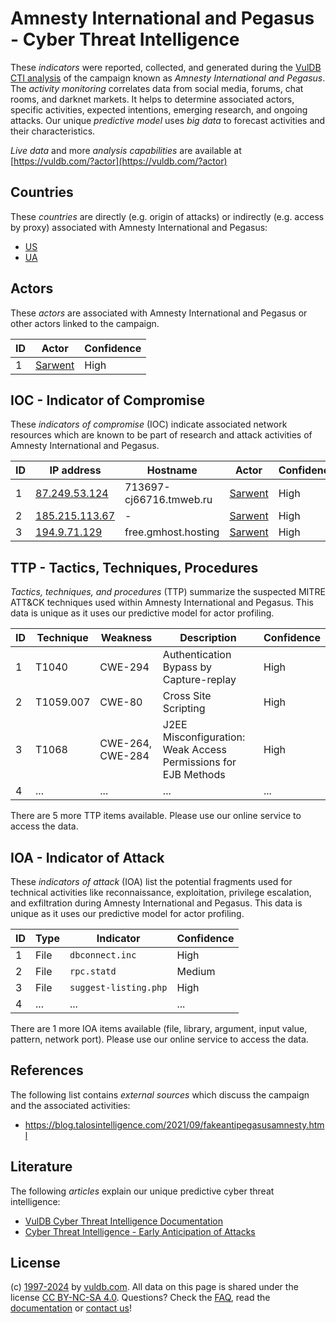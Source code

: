 # Amnesty International and Pegasus - Cyber Threat Intelligence

These _indicators_ were reported, collected, and generated during the [VulDB CTI analysis](https://vuldb.com/?kb.cti) of the campaign known as _Amnesty International and Pegasus_. The _activity monitoring_ correlates data from social media, forums, chat rooms, and darknet markets. It helps to determine associated actors, specific activities, expected intentions, emerging research, and ongoing attacks. Our unique _predictive model_ uses _big data_ to forecast activities and their characteristics.

_Live data_ and more _analysis capabilities_ are available at [https://vuldb.com/?actor](https://vuldb.com/?actor)

## Countries

These _countries_ are directly (e.g. origin of attacks) or indirectly (e.g. access by proxy) associated with Amnesty International and Pegasus:

* [US](https://vuldb.com/?country.us)
* [UA](https://vuldb.com/?country.ua)

## Actors

These _actors_ are associated with Amnesty International and Pegasus or other actors linked to the campaign.

ID | Actor | Confidence
-- | ----- | ----------
1 | [Sarwent](https://vuldb.com/?actor.sarwent) | High

## IOC - Indicator of Compromise

These _indicators of compromise_ (IOC) indicate associated network resources which are known to be part of research and attack activities of Amnesty International and Pegasus.

ID | IP address | Hostname | Actor | Confidence
-- | ---------- | -------- | ----- | ----------
1 | [87.249.53.124](https://vuldb.com/?ip.87.249.53.124) | 713697-cj66716.tmweb.ru | [Sarwent](https://vuldb.com/?actor.sarwent) | High
2 | [185.215.113.67](https://vuldb.com/?ip.185.215.113.67) | - | [Sarwent](https://vuldb.com/?actor.sarwent) | High
3 | [194.9.71.129](https://vuldb.com/?ip.194.9.71.129) | free.gmhost.hosting | [Sarwent](https://vuldb.com/?actor.sarwent) | High

## TTP - Tactics, Techniques, Procedures

_Tactics, techniques, and procedures_ (TTP) summarize the suspected MITRE ATT&CK techniques used within Amnesty International and Pegasus. This data is unique as it uses our predictive model for actor profiling.

ID | Technique | Weakness | Description | Confidence
-- | --------- | -------- | ----------- | ----------
1 | T1040 | CWE-294 | Authentication Bypass by Capture-replay | High
2 | T1059.007 | CWE-80 | Cross Site Scripting | High
3 | T1068 | CWE-264, CWE-284 | J2EE Misconfiguration: Weak Access Permissions for EJB Methods | High
4 | ... | ... | ... | ...

There are 5 more TTP items available. Please use our online service to access the data.

## IOA - Indicator of Attack

These _indicators of attack_ (IOA) list the potential fragments used for technical activities like reconnaissance, exploitation, privilege escalation, and exfiltration during Amnesty International and Pegasus. This data is unique as it uses our predictive model for actor profiling.

ID | Type | Indicator | Confidence
-- | ---- | --------- | ----------
1 | File | `dbconnect.inc` | High
2 | File | `rpc.statd` | Medium
3 | File | `suggest-listing.php` | High
4 | ... | ... | ...

There are 1 more IOA items available (file, library, argument, input value, pattern, network port). Please use our online service to access the data.

## References

The following list contains _external sources_ which discuss the campaign and the associated activities:

* https://blog.talosintelligence.com/2021/09/fakeantipegasusamnesty.html

## Literature

The following _articles_ explain our unique predictive cyber threat intelligence:

* [VulDB Cyber Threat Intelligence Documentation](https://vuldb.com/?kb.cti)
* [Cyber Threat Intelligence - Early Anticipation of Attacks](https://www.scip.ch/en/?labs.20201022)

## License

(c) [1997-2024](https://vuldb.com/?kb.changelog) by [vuldb.com](https://vuldb.com/?kb.about). All data on this page is shared under the license [CC BY-NC-SA 4.0](https://creativecommons.org/licenses/by-nc-sa/4.0/). Questions? Check the [FAQ](https://vuldb.com/?kb.faq), read the [documentation](https://vuldb.com/?kb) or [contact us](https://vuldb.com/?contact)!
